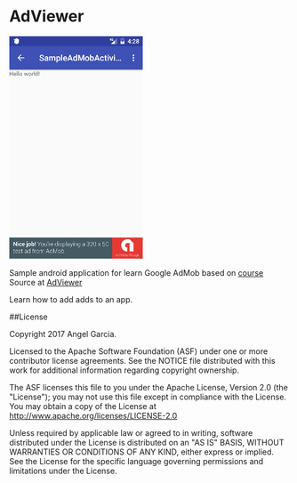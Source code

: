 # AdViewer

![Scheme](/readmeImages/Screenshot_1487111336.png)

Sample android application for learn Google AdMob based on [course](https://www.udacity.com/course/monetize-your-android-app-with-ads--ud876-3)
Source at [AdViewer](https://github.com/udacity/google-play-services/tree/master/LessonAdMob_FINAL)

Learn how to add adds to an app.


##License

Copyright 2017 Angel Garcia.

Licensed to the Apache Software Foundation (ASF) under one or more contributor license agreements. See the NOTICE file distributed with this work for additional information regarding copyright ownership. 

The ASF licenses this file to you under the Apache License, Version 2.0 (the "License"); you may not use this file except in compliance with the License. You may obtain a copy of the License at
http://www.apache.org/licenses/LICENSE-2.0

Unless required by applicable law or agreed to in writing, software distributed under the License is distributed on an "AS IS" BASIS, WITHOUT WARRANTIES OR CONDITIONS OF ANY KIND, either express or implied. See the License for the specific language governing permissions and limitations under the License.

